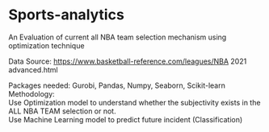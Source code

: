 # Sports-analytics
An Evaluation of current all NBA team selection mechanism using optimization technique

Data Source: https://www.basketball-reference.com/leagues/NBA 2021 advanced.html

Packages needed: Gurobi, Pandas, Numpy, Seaborn, Scikit-learn <br>
Methodology: <br>
Use Optimization model to understand whether the subjectivity exists in the ALL NBA TEAM selection or not.<br>
Use Machine Learning model to predict future incident (Classification) <br>
